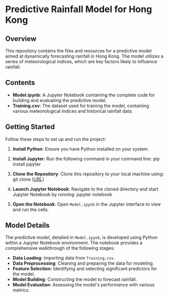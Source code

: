 # Predictive Rainfall Model for Hong Kong

## Overview
This repository contains the files and resources for a predictive model aimed at dynamically forecasting rainfall in Hong Kong. The model utilizes a series of meteorological indices, which are key factors likely to influence rainfall.

## Contents
- **Model.ipynb**: A Jupyter Notebook containing the complete code for building and evaluating the predictive model.
- **Training.csv**: The dataset used for training the model, containing various meteorological indices and historical rainfall data.

## Getting Started
Follow these steps to set up and run the project:

1. **Install Python**:
   Ensure you have Python installed on your system.

2. **Install Jupyter**:
   Run the following command in your command line:
   pip install jupyter
   
3. **Clone the Repository**:
Clone this repository to your local machine using:
git clone [[URL]](https://github.com/CynthiaLIiii/HK-Rainfall-Prediction)

4. **Launch Jupyter Notebook**:
Navigate to the cloned directory and start Jupyter Notebook by running:
jupyter notebook


5. **Open the Notebook**:
Open `Model.ipynb` in the Jupyter interface to view and run the cells.

## Model Details
The predictive model, detailed in `Model.ipynb`, is developed using Python within a Jupyter Notebook environment. The notebook provides a comprehensive walkthrough of the following stages:

- **Data Loading**: Importing data from `Training.csv`.
- **Data Preprocessing**: Cleaning and preparing the data for modeling.
- **Feature Selection**: Identifying and selecting significant predictors for the model.
- **Model Building**: Constructing the model to forecast rainfall.
- **Model Evaluation**: Assessing the model's performance with various metrics.
